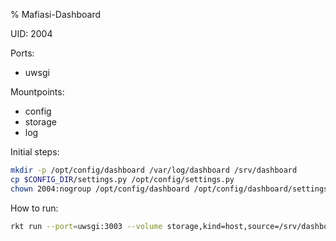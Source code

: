 % Mafiasi-Dashboard

UID: 2004

Ports:
- uwsgi

Mountpoints:
- config
- storage
- log


Initial steps:
```sh
mkdir -p /opt/config/dashboard /var/log/dashboard /srv/dashboard
cp $CONFIG_DIR/settings.py /opt/config/settings.py
chown 2004:nogroup /opt/config/dashboard /opt/config/dashboard/settings.py /var/log/dashboard /srv/dashboard
```

How to run:
```sh
rkt run --port=uwsgi:3003 --volume storage,kind=host,source=/srv/dashboard --volume config,kind=host,source=/opt/config/dashboard --volume log,kind=host,source=/var/log/dashboard --dns=134.100.9.61 rkt.mafiasi.de/dashboard
```

